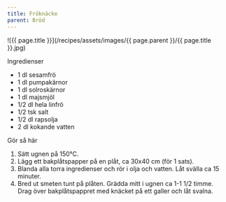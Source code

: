 ```yaml
---
title: Fröknäcke
parent: Bröd
---
```

![{{ page.title }}](/recipes/assets/images/{{ page.parent }}/{{ page.title }}.jpg)

Ingredienser

- 1 dl sesamfrö
- 1 dl pumpakärnor
- 1 dl solroskärnor
- 1 dl majsmjöl
- 1/2 dl hela linfrö
- 1/2 tsk salt
- 1/2 dl rapsolja
- 2 dl kokande vatten


Gör så här

1. Sätt ugnen på 150°C.
2. Lägg ett bakplåtspapper på en plåt, ca 30x40 cm (för 1 sats).
3. Blanda alla torra ingredienser och rör i olja och vatten. Låt svälla ca 15 minuter.
4. Bred ut smeten tunt på plåten. Grädda mitt i ugnen ca 1-1 1/2 timme. Drag över bakplåtspappret med knäcket på ett galler och låt svalna.
